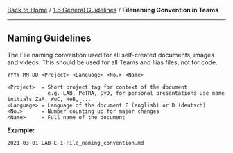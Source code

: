 [Back to Home](../../README.md) / [1.6 General Guidelines](1.6-general_guidelines.md) / **Filenaming Convention in Teams**

<hr>

## Naming Guidelines

The File naming convention used for all self-created documents, images and videos.
This should be used for all Teams and Ilias files, not for code.

```
YYYY-MM-DD-<Project>-<Language>-<No.>-<Name>

<Project>  = Short project tag for context of the document
             e.g. LAB, PeTRA, SyD, for personal presentations use name initials ZaA, WuC, HeB, ...
<Language> = Language of the document E (english) or D (deutsch)
<No.>      = Number counting up for major changes
<Name>     = Full name of the document
```
**Example:**

`2021-03-01-LAB-E-1-File_naming_convention.md`